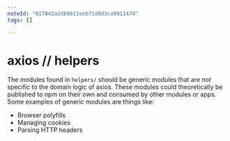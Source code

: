 ```yaml
---
noteId: "017842a2db9611eeb71d8d3ca991147d"
tags: []

---
```


# axios // helpers

The modules found in `helpers/` should be generic modules that are _not_ specific to the domain logic of axios. These modules could theoretically be published to npm on their own and consumed by other modules or apps. Some examples of generic modules are things like:

- Browser polyfills
- Managing cookies
- Parsing HTTP headers
